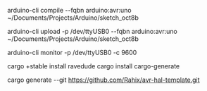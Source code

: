 arduino-cli compile --fqbn arduino:avr:uno ~/Documents/Projects/Arduino/sketch_oct8b

arduino-cli upload -p /dev/ttyUSB0 --fqbn arduino:avr:uno ~/Documents/Projects/Arduino/sketch_oct8b

arduino-cli monitor -p /dev/ttyUSB0 -c 9600


cargo +stable install ravedude
cargo install cargo-generate

cargo generate --git https://github.com/Rahix/avr-hal-template.git